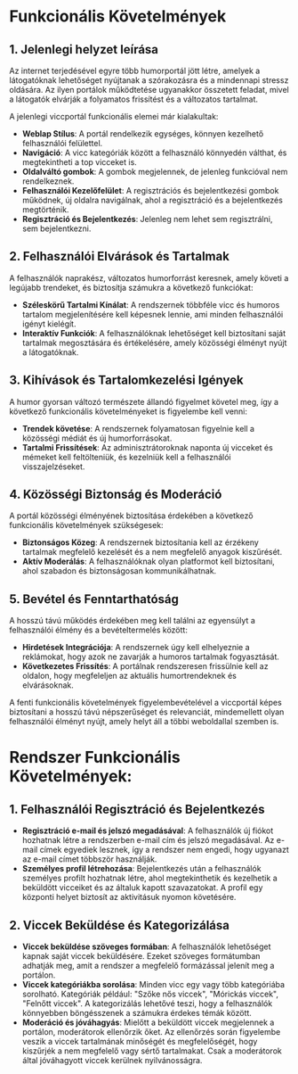 # Funkcionális Követelmények

## 1. Jelenlegi helyzet leírása

Az internet terjedésével egyre több humorportál jött létre, amelyek a látogatóknak lehetőséget nyújtanak a szórakozásra és a mindennapi stressz oldására. Az ilyen portálok működtetése ugyanakkor összetett feladat, mivel a látogatók elvárják a folyamatos frissítést és a változatos tartalmat.

A jelenlegi viccportál funkcionális elemei már kialakultak:

- **Weblap Stílus**: A portál rendelkezik egységes, könnyen kezelhető felhasználói felülettel.
- **Navigáció**: A vicc kategóriák között a felhasználó könnyedén válthat, és megtekintheti a top vicceket is.
- **Oldalváltó gombok**: A gombok megjelennek, de jelenleg funkcióval nem rendelkeznek.
- **Felhasználói Kezelőfelület**: A regisztrációs és bejelentkezési gombok működnek, új oldalra navigálnak, ahol a regisztráció és a bejelentkezés megtörténik.
- **Regisztráció és Bejelentkezés**: Jelenleg nem lehet sem regisztrálni, sem bejelentkezni.

## 2. Felhasználói Elvárások és Tartalmak

A felhasználók naprakész, változatos humorforrást keresnek, amely követi a legújabb trendeket, és biztosítja számukra a következő funkciókat:

- **Széleskörű Tartalmi Kínálat**: A rendszernek többféle vicc és humoros tartalom megjelenítésére kell képesnek lennie, ami minden felhasználói igényt kielégít.
- **Interaktív Funkciók**: A felhasználóknak lehetőséget kell biztosítani saját tartalmak megosztására és értékelésére, amely közösségi élményt nyújt a látogatóknak.

## 3. Kihívások és Tartalomkezelési Igények

A humor gyorsan változó természete állandó figyelmet követel meg, így a következő funkcionális követelményeket is figyelembe kell venni:

- **Trendek követése**: A rendszernek folyamatosan figyelnie kell a közösségi médiát és új humorforrásokat.
- **Tartalmi Frissítések**: Az adminisztrátoroknak naponta új vicceket és mémeket kell feltölteniük, és kezelniük kell a felhasználói visszajelzéseket.

## 4. Közösségi Biztonság és Moderáció

A portál közösségi élményének biztosítása érdekében a következő funkcionális követelmények szükségesek:

- **Biztonságos Közeg**: A rendszernek biztosítania kell az érzékeny tartalmak megfelelő kezelését és a nem megfelelő anyagok kiszűrését.
- **Aktív Moderálás**: A felhasználóknak olyan platformot kell biztosítani, ahol szabadon és biztonságosan kommunikálhatnak.

## 5. Bevétel és Fenntarthatóság

A hosszú távú működés érdekében meg kell találni az egyensúlyt a felhasználói élmény és a bevételtermelés között:

- **Hirdetések Integrációja**: A rendszernek úgy kell elhelyeznie a reklámokat, hogy azok ne zavarják a humoros tartalmak fogyasztását.
- **Következetes Frissítés**: A portálnak rendszeresen frissülnie kell az oldalon, hogy megfeleljen az aktuális humortrendeknek és elvárásoknak.

A fenti funkcionális követelmények figyelembevételével a viccportál képes biztosítani a hosszú távú népszerűséget és relevanciát, mindemellett olyan felhasználói élményt nyújt, amely helyt áll a többi weboldallal szemben is.


#  Rendszer Funkcionális Követelmények:

## 1. Felhasználói Regisztráció és Bejelentkezés

- **Regisztráció e-mail és jelszó megadásával**: A felhasználók új fiókot hozhatnak létre a rendszerben e-mail cím és jelszó megadásával. Az e-mail címek egyediek lesznek, így a rendszer nem engedi, hogy ugyanazt az e-mail címet többször használják.
- **Személyes profil létrehozása**: Bejelentkezés után a felhasználók személyes profilt hozhatnak létre, ahol megtekinthetik és kezelhetik a beküldött vicceiket és az általuk kapott szavazatokat. A profil egy központi helyet biztosít az aktivitásuk nyomon követésére.

## 2. Viccek Beküldése és Kategorizálása
- **Viccek beküldése szöveges formában**: A felhasználók lehetőséget kapnak saját viccek beküldésére. Ezeket szöveges formátumban adhatják meg, amit a rendszer a megfelelő formázással jelenít meg a portálon.
- **Viccek kategóriákba sorolása**: Minden vicc egy vagy több kategóriába sorolható. Kategóriák például: "Szőke nős viccek", "Mórickás viccek", "Felnőtt viccek". A kategorizálás lehetővé teszi, hogy a felhasználók könnyebben böngésszenek a számukra érdekes témák között.
- **Moderáció és jóváhagyás**: Mielőtt a beküldött viccek megjelennek a portálon, moderátorok ellenőrzik őket. Az ellenőrzés során figyelembe veszik a viccek tartalmának minőségét és megfelelőségét, hogy kiszűrjék a nem megfelelő vagy sértő tartalmakat. Csak a moderátorok által jóváhagyott viccek kerülnek nyilvánosságra.

